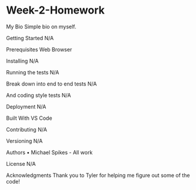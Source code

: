 # Week-2-Homework

My Bio
Simple bio on myself.

Getting Started
N/A

Prerequisites
Web Browser

Installing
N/A

Running the tests
N/A

Break down into end to end tests
N/A

And coding style tests
N/A

Deployment
N/A

Built With
VS Code

Contributing
N/A

Versioning
N/A

Authors
• Michael Spikes - All work

License
N/A

Acknowledgments
Thank you to Tyler for helping me figure out some of the code!
